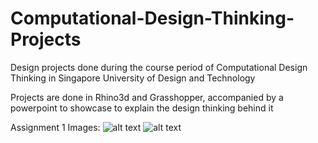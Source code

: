 # Computational-Design-Thinking-Projects

Design projects done during the course period of Computational Design Thinking in Singapore University of Design and Technology

Projects are done in Rhino3d and Grasshopper, accompanied by a powerpoint to showcase to explain the design thinking behind it

Assignment 1 Images:
![alt text](https://i.imgur.com/SX8juR2.jpg)
![alt text](https://i.imgur.com/zJU4rbm.jpg)
